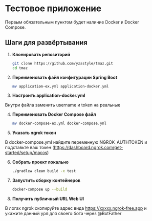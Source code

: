 # Тестовое приложение

Первым обязательным пунктом будет наличие Docker и Docker Compose.

## Шаги для развёртывания

1. **Клонировать репозиторий**
   ```bash
   git clone https://github.com/yzastyle/tmaz.git
   cd tmaz
2. **Переименовать файл конфигурации Spring Boot**
    ```bash
    mv application-ex.yml application-docker.yml 
3. **Настроить application-docker.yml**

Внутри файла заменить username и token на реальные

4. **Переименовать Docker Compose файл**
    ```bash
    mv docker-compose-ex.yml docker-compose.yml

5. **Указать ngrok токен**

В docker-compose.yml найдите переменную NGROK_AUTHTOKEN и подставьте ваш токен (https://dashboard.ngrok.com/get-started/setup/macos)

6. **Собрать проект локально**
    ```bash
    ./gradlew clean build -x test
7. **Запустить сборку контейнеров**
    ```bash
    docker-compose up --build
8. **Получить публичный URL Web UI**

В логах ngrok скопируйте адрес вида https://xxxxx.ngrok-free.app и укажите данный урл для своего бота через @BotFather
    
